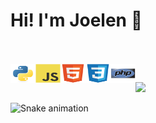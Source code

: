 <h1> Hi! I'm Joelen 👋 </h1>

<div>
  <a href="https://github.com/JoelenCruz">
</div>
 <br>
<div  align="center"> 
  <div style="display: inline_block"><br>
  <img align="left" alt="Python" height="30" width="40" src="https://raw.githubusercontent.com/devicons/devicon/master/icons/python/python-original.svg">
   <img align="left" alt="JavaScript" height="30" width="40" src="https://raw.githubusercontent.com/devicons/devicon/master/icons/javascript/javascript-original.svg">
  <img align="left" alt="HTML" height="30" width="40" src="https://raw.githubusercontent.com/devicons/devicon/master/icons/html5/html5-original.svg">
  <img align="left" alt="CSS" height="30" width="40" src="https://raw.githubusercontent.com/devicons/devicon/master/icons/css3/css3-original.svg">
  <img align="left" alt="PHP" height="30" width="40" src="https://raw.githubusercontent.com/devicons/devicon/master/icons/php/php-original.svg">
</div>
 
  ##
    
</div>
  <a href="https://www.linkedin.com/in/joelen-cruz-da-silva-5b2a43113/" target="_blank"><img src="https://img.shields.io/badge/-LinkedIn-%230077B5?style=for-the-badge&logo=linkedin&logoColor=white" target="_blank"></a> 
 
  ![Snake animation](https://github.com/JoelenCruz/JoelenCruz/blob/output/github-contribution-grid-snake.svg)
 
</div>
 
